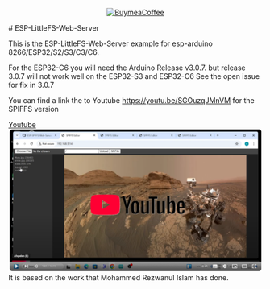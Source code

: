<p align="center">
  <a href="https://buymeacoffee.com/emilespecialproducts">
    <img alt="BuymeaCoffee" src="https://www.buymeacoffee.com/assets/img/custom_images/orange_img.png">
  </a>
</p>
# ESP-LittleFS-Web-Server

This is the ESP-LittleFS-Web-Server example for esp-arduino 8266/ESP32/S2/S3/C3/C6.

For the ESP32-C6 you will need the Arduino Release v3.0.7. but release 3.0.7 will not work well on the ESP32-S3 and ESP32-C6
See the open issue for fix in 3.0.7

You can find a link the to Youtube https://youtu.be/SGOuzqJMnVM for the SPIFFS version

[Youtube
![Screenshot Youtube.](https://raw.githubusercontent.com/EmileSpecialProducts/ESP-LittleFS-Web-Server/refs/heads/main/web/youtube.png)
](https://youtu.be/SGOuzqJMnVM)
It is based on the work that 
Mohammed Rezwanul Islam has done.
